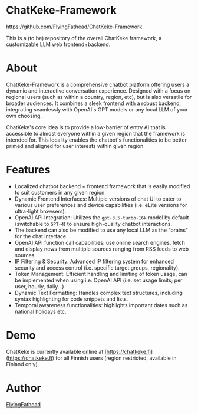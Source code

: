 # ChatKeke-Framework
https://github.com/FlyingFathead/ChatKeke-Framework

This is a (to be) repository of the overall ChatKeke framework, a customizable LLM web frontend+backend.

# About

ChatKeke-Framework is a comprehensive chatbot platform offering users a dynamic and interactive conversation experience. Designed with a focus on regional users (such as within a country, region, etc), but is also versatile for broader audiences. It combines a sleek frontend with a robust backend, integrating seamlessly with OpenAI's GPT models or any local LLM of your own choosing.

ChatKeke's core idea is to provide a low-barrier of entry AI that is accessible to almost everyone within a given region that the framework is intended for. This locality enables the chatbot's functionalities to be better primed and aligned for user interests within given region.

# Features

- Localized chatbot backend + frontend framework that is easily modified to suit customers in any given region.
- Dynamic Frontend Interfaces: Multiple versions of chat UI to cater to various user preferences and device capabilities (i.e. eLite versions for ultra-light browsers).
- OpenAI API Integration: Utilizes the `gpt-3.5-turbo-16k` model by default (switchable to `GPT-4`) to ensure high-quality chatbot interactions.
- The backend can also be modified to use any local LLM as the "brains" for the chat interface.
- OpenAI API function call capabilities: use online search engines, fetch and display news from multiple sources ranging from RSS feeds to web sources.
- IP Filtering & Security: Advanced IP filtering system for enhanced security and access control (i.e. specific target groups, regionality).
- Token Management: Efficient handling and limiting of token usage, can be implemented when using i.e. OpenAI API (i.e. set usage limits; per user, hourly, daily...)
- Dynamic Text Formatting: Handles complex text structures, including syntax highlighting for code snippets and lists.
- Temporal awareness functionalities: highlights important dates such as national holidays etc.

# Demo

ChatKeke is currently available online at [https://chatkeke.fi](https://chatkeke.fi) for all Finnish users (region restricted, available in Finland only).

# Author

[FlyingFathead](https://github.com/FlyingFathead/)
